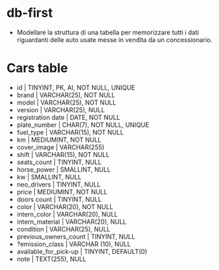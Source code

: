 # db-first
- Modellare la struttura di una tabella per memorizzare tutti i dati riguardanti delle auto usate messe in vendita da un concessionario.

# Cars table

- id | TINYINT, PK, AI, NOT NULL, UNIQUE
- brand | VARCHAR(25), NOT NULL
- model | VARCHAR(25), NOT NULL
- version | VARCHAR(25), NULL
- registration date | DATE, NOT NULL
- plate_number | CHAR(7), NOT NULL, UNIQUE <!--italian plate -->
- fuel_type | VARCHAR(15), NOT NULL
- km | MEDIUMINT, NOT NULL
- cover_image | VARCHAR(255)
- shift | VARCHAR(15), NOT NULL
- seats_count | TINYINT, NULL
- horse_power | SMALLINT, NULL
- kw | SMALLINT, NULL
- neo_drivers | TINYINT, NULL
- price | MEDIUMINT, NOT NULL
- doors count | TINYINT, NULL
- color | VARCHAR(20), NOT NULL
- intern_color | VARCHAR(20), NULL 
- intern_material | VARCHAR(20), NULL
- condition | VARCHAR(25), NULL
- previous_owners_count | TINYINT, NULL
- ?emission_class | VARCHAR (10), NULL
- available_for_pick-up | TINYINT, DEFAULT(0)
- note | TEXT(255), NULL
